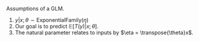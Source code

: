 Assumptions of a GLM.

1. $y | x; \theta \sim \text{ExponentialFamily}(\eta)$
2. Our goal is to predict $\mathbb{E}[T(y)|x; \theta]$.
3. The natural parameter relates to inputs by $\eta = \transpose{\theta}x$.